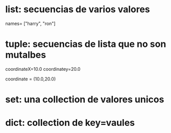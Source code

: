 list: secuencias de varios valores
===

names= ["harry", "ron"] 

tuple: secuencias de lista que no son mutalbes
===
coordinateX=10.0
coordinatey=20.0

coordinate = (10.0,20.0)

set: una collection de valores unicos
===
dict: collection de key=vaules 
===